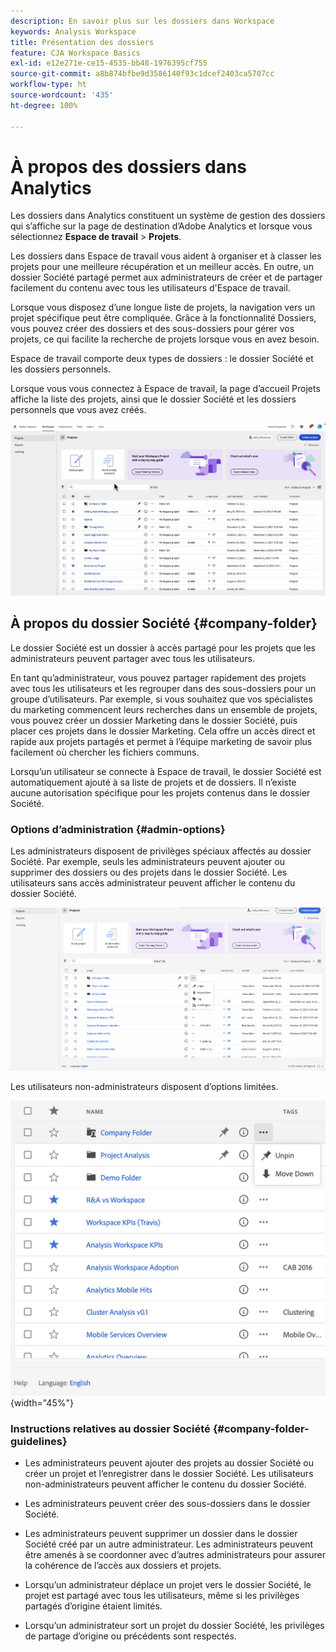```yaml
---
description: En savoir plus sur les dossiers dans Workspace
keywords: Analysis Workspace
title: Présentation des dossiers
feature: CJA Workspace Basics
exl-id: e12e271e-ce15-4535-bb48-1976395cf755
source-git-commit: a8b874bfbe9d3586140f93c1dcef2403ca5707cc
workflow-type: ht
source-wordcount: '435'
ht-degree: 100%

---
```


# À propos des dossiers dans Analytics

Les dossiers dans Analytics constituent un système de gestion des dossiers qui s’affiche sur la page de destination d’Adobe Analytics et lorsque vous sélectionnez **Espace de travail** > **Projets**.

Les dossiers dans Espace de travail vous aident à organiser et à classer les projets pour une meilleure récupération et un meilleur accès. En outre, un dossier Société partagé permet aux administrateurs de créer et de partager facilement du contenu avec tous les utilisateurs d&#39;Espace de travail.

Lorsque vous disposez d’une longue liste de projets, la navigation vers un projet spécifique peut être compliquée. Grâce à la fonctionnalité Dossiers, vous pouvez créer des dossiers et des sous-dossiers pour gérer vos projets, ce qui facilite la recherche de projets lorsque vous en avez besoin.

Espace de travail comporte deux types de dossiers : le dossier Société et les dossiers personnels.

Lorsque vous vous connectez à Espace de travail, la page d’accueil Projets affiche la liste des projets, ainsi que le dossier Société et les dossiers personnels que vous avez créés.

![](/help/analysis-workspace/build-workspace-project/assets/landing-page2.png)

## À propos du dossier Société {#company-folder}

Le dossier Société est un dossier à accès partagé pour les projets que les administrateurs peuvent partager avec tous les utilisateurs.

En tant qu’administrateur, vous pouvez partager rapidement des projets avec tous les utilisateurs et les regrouper dans des sous-dossiers pour un groupe d’utilisateurs. Par exemple, si vous souhaitez que vos spécialistes du marketing commencent leurs recherches dans un ensemble de projets, vous pouvez créer un dossier Marketing dans le dossier Société, puis placer ces projets dans le dossier Marketing. Cela offre un accès direct et rapide aux projets partagés et permet à l’équipe marketing de savoir plus facilement où chercher les fichiers communs.

Lorsqu’un utilisateur se connecte à Espace de travail, le dossier Société est automatiquement ajouté à sa liste de projets et de dossiers. Il n’existe aucune autorisation spécifique pour les projets contenus dans le dossier Société.


### Options d’administration {#admin-options}

Les administrateurs disposent de privilèges spéciaux affectés au dossier Société. Par exemple, seuls les administrateurs peuvent ajouter ou supprimer des dossiers ou des projets dans le dossier Société. Les utilisateurs sans accès administrateur peuvent afficher le contenu du dossier Société.

![](/help/analysis-workspace/build-workspace-project/assets/admin-options.png)

Les utilisateurs non-administrateurs disposent d’options limitées.

![](/help/analysis-workspace/build-workspace-project/assets/non-admin-folder-options.png){width="45%"}

### Instructions relatives au dossier Société {#company-folder-guidelines}

- Les administrateurs peuvent ajouter des projets au dossier Société ou créer un projet et l’enregistrer dans le dossier Société. Les utilisateurs non-administrateurs peuvent afficher le contenu du dossier Société.

- Les administrateurs peuvent créer des sous-dossiers dans le dossier Société.

- Les administrateurs peuvent supprimer un dossier dans le dossier Société créé par un autre administrateur. Les administrateurs peuvent être amenés à se coordonner avec d’autres administrateurs pour assurer la cohérence de l’accès aux dossiers et projets.

- Lorsqu’un administrateur déplace un projet vers le dossier Société, le projet est partagé avec tous les utilisateurs, même si les privilèges partagés d’origine étaient limités.

- Lorsqu’un administrateur sort un projet du dossier Société, les privilèges de partage d’origine ou précédents sont respectés.
